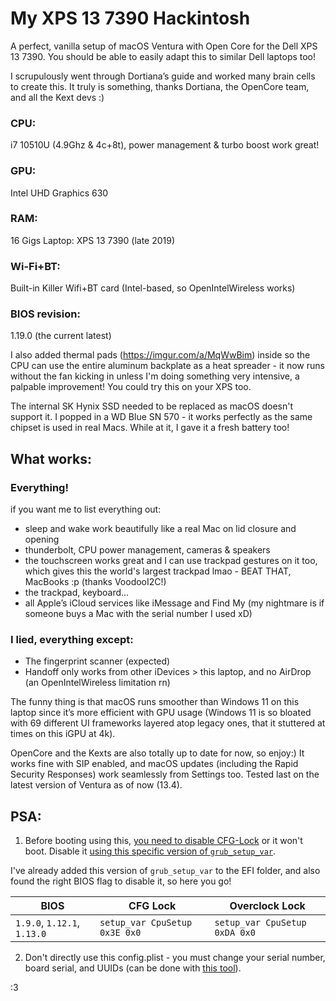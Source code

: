 # My XPS 13 7390 Hackintosh
A perfect, vanilla setup of macOS Ventura with Open Core for the Dell XPS 13 7390. You should be able to easily adapt this to similar Dell laptops too!

I scrupulously went through Dortiana’s guide and worked many brain cells to create this. It truly is something, thanks Dortiana, the OpenCore team, and all the Kext devs :)


### CPU:
i7 10510U (4.9Ghz & 4c+8t), power management & turbo boost work great!

### GPU:
Intel UHD Graphics 630

### RAM:
16 Gigs Laptop: XPS 13 7390 (late 2019)

### Wi-Fi+BT:
Built-in Killer Wifi+BT card (Intel-based, so OpenIntelWireless works)

### BIOS revision:
1.19.0 (the current latest)


I also added thermal pads (https://imgur.com/a/MqWwBim) inside so the CPU can use the entire aluminum backplate as a heat spreader - it now runs without the fan kicking in unless I'm doing something very intensive, a palpable improvement! You could try this on your XPS too.

The internal SK Hynix SSD needed to be replaced as macOS doesn't support it. I popped in a WD Blue SN 570 - it works perfectly as the same chipset is used in real Macs. While at it, I gave it a fresh battery too!


## What works:
### Everything!
if you want me to list everything out:
- sleep and wake work beautifully like a real Mac on lid closure and opening
- thunderbolt, CPU power management, cameras & speakers
- the touchscreen works great and I can use trackpad gestures on it too, which gives this the world's largest trackpad lmao - BEAT THAT, MacBooks :p (thanks VoodooI2C!)
- the trackpad, keyboard...
- all Apple’s iCloud services like iMessage and Find My (my nightmare is if someone buys a Mac with the serial number I used xD)

### I lied, everything except:
- The fingerprint scanner (expected)
- Handoff only works from other iDevices > this laptop, and no AirDrop (an OpenIntelWireless limitation rn)


The funny thing is that macOS runs smoother than Windows 11 on this laptop since it’s more efficient with GPU usage (Windows 11 is so bloated with 69 different UI frameworks layered atop legacy ones, that it stuttered at times on this iGPU at 4k).

OpenCore and the Kexts are also totally up to date for now, so enjoy:)
It works fine with SIP enabled, and macOS updates (including the Rapid Security Responses) work seamlessly from Settings too. Tested last on the latest version of Ventura as of now (13.4).


## PSA:
1. Before booting using this, [you need to disable CFG-Lock](https://github.com/dreamwhite/bios-extraction-guide/tree/master/Dell) or it won't boot.
Disable it [using this specific version of `grub_setup_var`](https://github.com/XDleader555/grub_setup_var/releases/tag/v1.0-alpha).

I've already added this version of `grub_setup_var` to the EFI folder, and also found the right BIOS flag to disable it, so here you go!

| BIOS              | CFG Lock                      | Overclock Lock
| ----------------- | ------------------------------| -----------------------------
| `1.9.0`, `1.12.1`, `1.13.0`     | `setup_var CpuSetup 0x3E 0x0` | `setup_var CpuSetup 0xDA 0x0`

2. Don't directly use this config.plist - you must change your serial number, board serial, and UUIDs (can be done with [this tool](https://github.com/corpnewt/GenSMBIOS)).


:3
